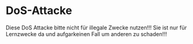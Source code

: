 # DoS-Attacke

Diese DoS Attacke bitte nicht für illegale Zwecke nutzen!!!
Sie ist nur für Lernzwecke da und aufgarkeinen Fall um anderen zu schaden!!!

